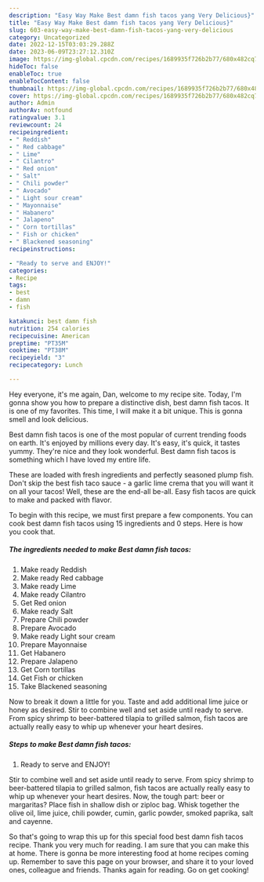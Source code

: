 ```yaml
---
description: "Easy Way Make Best damn fish tacos yang Very Delicious}"
title: "Easy Way Make Best damn fish tacos yang Very Delicious}"
slug: 603-easy-way-make-best-damn-fish-tacos-yang-very-delicious
category: Uncategorized
date: 2022-12-15T03:03:29.288Z
date: 2023-06-09T23:27:12.310Z
image: https://img-global.cpcdn.com/recipes/1689935f726b2b77/680x482cq70/best-damn-fish-tacos-recipe-main-photo.jpg
hideToc: false
enableToc: true
enableTocContent: false
thumbnail: https://img-global.cpcdn.com/recipes/1689935f726b2b77/680x482cq70/best-damn-fish-tacos-recipe-main-photo.jpg
cover: https://img-global.cpcdn.com/recipes/1689935f726b2b77/680x482cq70/best-damn-fish-tacos-recipe-main-photo.jpg
author: Admin
authorAv: notfound
ratingvalue: 3.1
reviewcount: 24
recipeingredient:
- " Reddish"
- " Red cabbage"
- " Lime"
- " Cilantro"
- " Red onion"
- " Salt"
- " Chili powder"
- " Avocado"
- " Light sour cream"
- " Mayonnaise"
- " Habanero"
- " Jalapeno"
- " Corn tortillas"
- " Fish or chicken"
- " Blackened seasoning"
recipeinstructions:

- "Ready to serve and ENJOY!"
categories:
- Recipe
tags:
- best
- damn
- fish

katakunci: best damn fish 
nutrition: 254 calories
recipecuisine: American
preptime: "PT35M"
cooktime: "PT38M"
recipeyield: "3"
recipecategory: Lunch

---
```



Hey everyone, it's me again, Dan, welcome to my recipe site. Today, I'm gonna show you how to prepare a distinctive dish, best damn fish tacos. It is one of my favorites. This time, I will make it a bit unique. This is gonna smell and look delicious.

Best damn fish tacos is one of the most popular of current trending foods on earth. It's enjoyed by millions every day. It's easy, it's quick, it tastes yummy. They're nice and they look wonderful. Best damn fish tacos is something which I have loved my entire life.

These are loaded with fresh ingredients and perfectly seasoned plump fish. Don&#39;t skip the best fish taco sauce - a garlic lime crema that you will want it on all your tacos! Well, these are the end-all be-all. Easy fish tacos are quick to make and packed with flavor.


To begin with this recipe, we must first prepare a few components. You can cook best damn fish tacos using 15 ingredients and 0 steps. Here is how you cook that.

<!--inarticleads1-->

##### The ingredients needed to make Best damn fish tacos:

1. Make ready  Reddish
1. Make ready  Red cabbage
1. Make ready  Lime
1. Make ready  Cilantro
1. Get  Red onion
1. Make ready  Salt
1. Prepare  Chili powder
1. Prepare  Avocado
1. Make ready  Light sour cream
1. Prepare  Mayonnaise
1. Get  Habanero
1. Prepare  Jalapeno
1. Get  Corn tortillas
1. Get  Fish or chicken
1. Take  Blackened seasoning


Now to break it down a little for you. Taste and add additional lime juice or honey as desired. Stir to combine well and set aside until ready to serve. From spicy shrimp to beer-battered tilapia to grilled salmon, fish tacos are actually really easy to whip up whenever your heart desires. 

<!--inarticleads2-->

##### Steps to make Best damn fish tacos:


1. Ready to serve and ENJOY!

Stir to combine well and set aside until ready to serve. From spicy shrimp to beer-battered tilapia to grilled salmon, fish tacos are actually really easy to whip up whenever your heart desires. Now, the tough part: beer or margaritas? Place fish in shallow dish or ziploc bag. Whisk together the olive oil, lime juice, chili powder, cumin, garlic powder, smoked paprika, salt and cayenne. 

So that's going to wrap this up for this special food best damn fish tacos recipe. Thank you very much for reading. I am sure that you can make this at home. There is gonna be more interesting food at home recipes coming up. Remember to save this page on your browser, and share it to your loved ones, colleague and friends. Thanks again for reading. Go on get cooking!
